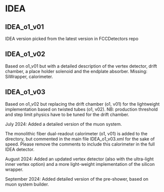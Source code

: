 IDEA
====

IDEA_o1_v01
------------

IDEA version picked from the latest version in FCCDetectors repo

IDEA_o1_v02
------------

Based on o1_v01 but with a detailed description of the vertex detector, drift chamber, a place holder solenoid and the endplate absorber. Missing: SiWrapper, calorimeter.

IDEA_o1_v03
------------

Based on o1_v02 but replacing the drift chamber (o1, v01) for the lightweight implementation based on twisted tubes (o1,
v02). NB: production threshold and step limit physics have to be tuned for the drift chamber.

July 2024: Added a detailed version of the muon system.

The monolithic fiber dual-readout calorimeter (o1, v01) is added to the directory, but commented in the main file IDEA_o1_v03.xml for the sake of speed. Please remove the comments to include this calorimeter in the full IDEA detector. 

August 2024: Added an updated vertex detector (also with the ultra-light inner vertex option) and a more light-weight 
implementation of the silicon wrapper.

September 2024: Added detailed version of the pre-shower, based on muon system builder.
